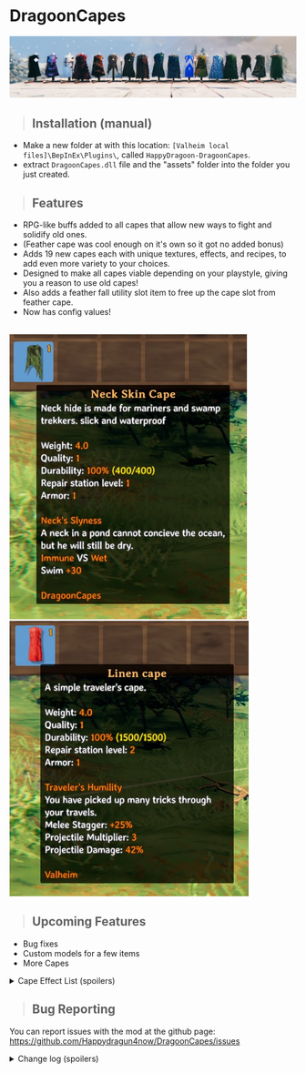 # <b>DragoonCapes</b>  
<img src="https://github.com/Happydragun4now/DragoonCapes/blob/main/17Capes.jpg?raw=true"/>

>## Installation (manual)
- Make a new folder at with this location: `[Valheim local files]\BepInEx\Plugins\`, called `HappyDragoon-DragoonCapes`.
- extract `DragoonCapes.dll` file and the "assets" folder into the folder you just created.

>## Features
- RPG-like buffs added to all capes that allow new ways to fight and solidify old ones.
- (Feather cape was cool enough on it's own so it got no added bonus)
- Adds 19 new capes each with unique textures, effects, and recipes, to add even more variety to your choices.
- Designed to make all capes viable depending on your playstyle, giving you a reason to use old capes!
- Also adds a feather fall utility slot item to free up the cape slot from feather cape.
- Now has config values!
<br>
<img src="https://github.com/Happydragun4now/DragoonCapes/blob/main/DragoonCapes1.jpg?raw=true"/>
<img src="https://github.com/Happydragun4now/DragoonCapes/blob/main/DragoonCapes2.jpg?raw=true"/>

>## Upcoming Features
- Bug fixes
- Custom models for a few items
- More Capes

<details>
<summary>Cape Effect List (spoilers)</summary>

>## List of All Capes
| Cape              | Biome        | Effect                                     | Item Name     |
| ----------------- | ------------ | -------------------------------------------| --------------|
| Askvin Cloak      | Ashlands     | Wind Running, dodge stamina cost reduced   | CapeAskvin    |
| Ashen Cape        | Ashlands     | High armor, fighting stamina cost reduced  | CapeAsh       |
| Surtling Cape     | Ashlands     | Immolation!                                | CapeSurtling  |
| Troll Cape        | Black Forest | Knife damage bonus depending on sneak skill| CapeTrollHide |
| Deer Cape         | Black Forest | Bow and crossbow skill, Movement Speed     | CapeDeerHide  |
| Greydwarf Cape    | Black Forest | Minor casting skills, flat eitr bonus      | CapeGreyDwarf |
| Einherjar Cape    | Black Forest | Spear throwing, lightning                  | CapeEinherjar |
| Boar Cape         | Meadows      | Stamina and dodging                        | CapeBoar      |
| Bush Cape         | Meadows      | Stealth archery                            | CapeBush      |
| Neck Cape         | Meadows      | Waterproof, swimming skill                 | CapeNeck      |
| Feather Cape      | Mistlands    | Feather Fall                               | CapeFeather   |
| Feather Belt      | Mistlands    | Feather Fall, in utility form              | BeltFeather   |
| Dvergr Cape       | Mistlands    | Pickaxes, Elemental Magic                  | CapeDvergr    |
| Rabbit Cape       | Mistlands    | Armor, move speed, jump, swim              | CapeRabbit    |
| Cultist Cape      | Mountain     | Axes, Blood Magic                          | CapeCultist   |
| Berserker Cape    | Mountain     | Damage bonus depending on missing health   | CapeBerserker |
| Wolf Cape         | Mountain     | Reduced attack cost, spear+polearm skills  | CapeWolf      |
| Nightstalker Cape | Mountain     | Damage bonus while cold                    | CapeStalker   |
| Adventurer Cape   | Mountain     | Perma-Rested                               | CapeAdventurer|
| Serpent Cape      | Ocean        | Poison resistance, Poison Damage           | CapeSerpent   |
| Shaman Cape       | Plains       | Use health for spellcasting                | CapeShaman    |
| Knight's Cape     | Plains       | Swords and blocking                        | CapeKnight    |
| Crusader's Cape   | Plains       | Blunt and spirit damage bonus              | CapeCrusader  |
| Linen Cape        | Plains       | Bonus Stagger, multishot ranged attacks    | CapeLinen     |
| Lox Cape          | Plains       | Health bonus, passive regen                | CapeLox       |
| Wraith Cape       | Swamp        | Weak flying, reduced regeneration          | CapeWraith    |
| Leech Cape        | Swamp        | Lifesteal                                  | CapeLeech     |
| Hrungnir Cape     | Swamp        | Unarmed/Claw damage during potions (drunk) | CapeBrawler   |
| Rusted Cape       | Swamp        | Lower move speed, very high armor          | CapeRusted    |

</details>

>## Bug Reporting
You can report issues with the mod at the github page:
https://github.com/Happydragun4now/DragoonCapes/issues

<details>
<summary>Change log (spoilers)</summary>
1.3.2 - Ashlands Patches, New Capes, reworked capes, Updated Korean Translation, fixed neck/surtling cape bug, fixed EpicLoot Thrown weapons compatability for Einherjar cape<br>
1.3.1 - Brawler and Knight Cape bug fix, Korean translation thanks to So1207<br>
1.3.0 - Adventurer bug fixes, add a lot of safety code to all capes to hopefully prevent errors. AI Chinese Localization files<br>
1.2.9 - Adventurer and Einherjar Balance changes with new config options, some error fixes<br>
1.2.8 - Localization support and french localization(AI Generated), fixed some config values and added a few new ones<br>
1.2.7 - Shaman, knight, nightstalker bug fixes<br>
1.2.6 - New mod Icon, retextured einherjar and wraith capes, small changes to wraith cape<br>
1.2.5 - Sleep effect on adventurer cape, spear return effect on einherjar cape, draw speed on nightstalker cape, as well as more consistent descriptions and default balance configs<br>
1.2.4 - Bugfix for linen cape<br>
</details>